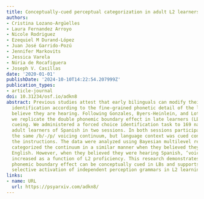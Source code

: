 ```yaml
---
title: Conceptually-cued perceptual categorization in adult L2 learners
authors:
- Cristina Lozano-Argüelles
- Laura Fernandez Arroyo
- Nicole Rodriguez
- Ezequiel M Durand-López
- Juan José Garrido-Pozú
- Jennifer Markovits
- Jessica Varela
- Núria de Rocafiguera
- Joseph V. Casillas
date: '2020-01-01'
publishDate: '2024-10-10T14:22:54.207999Z'
publication_types:
- article-journal
doi: 10.31234/osf.io/adkn8
abstract: Previous studies attest that early bilinguals can modify their perceptual
  identification according to the fine-grained phonetic detail of the language they
  believe they are hearing. Following Gonzales, Byers-Heinlein, and Lotto (2019),
  we replicate the double phonemic boundary effect in late learners (LBs) using conceptual-based
  cueing. We administered a forced choice identification task to 169 native English
  adult learners of Spanish in two sessions. In both sessions participants identified
  the same /b/-/p/ voicing continuum, but language context was cued conceptually via
  the instructions. The data were analyzed using Bayesian multilevel regression. Learners
  categorized the continuum in a similar manner when they believed they were hearing
  English. However, when they believed they were hearing Spanish, ‘voiceless’ responses
  increased as a function of L2 proficiency. This research demonstrates the double
  phonemic boundary effect can be conceptually cued in LBs and supports accounts positing
  selective activation of independent perception grammars in L2 learning.
links:
- name: URL
  url: https://psyarxiv.com/adkn8/
---
```

